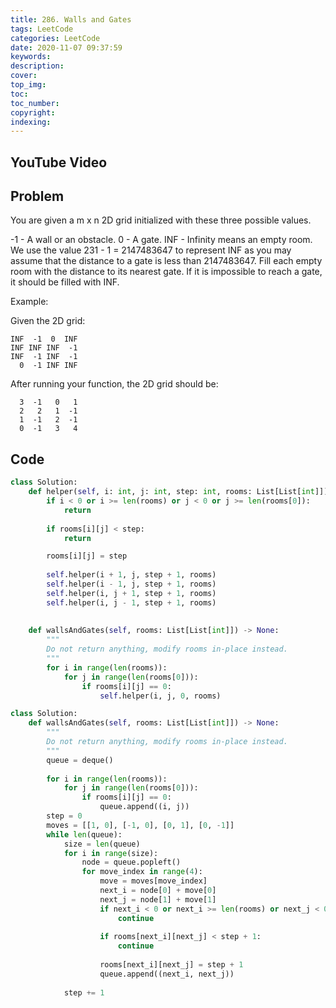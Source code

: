 ```yaml
---
title: 286. Walls and Gates
tags: LeetCode
categories: LeetCode
date: 2020-11-07 09:37:59
keywords:
description:
cover:
top_img:
toc:
toc_number:
copyright:
indexing:
---
```

## YouTube Video


## Problem
You are given a m x n 2D grid initialized with these three possible values.

-1 - A wall or an obstacle.
0 - A gate.
INF - Infinity means an empty room. We use the value 231 - 1 = 2147483647 to represent INF as you may assume that the distance to a gate is less than 2147483647.
Fill each empty room with the distance to its nearest gate. If it is impossible to reach a gate, it should be filled with INF.

Example: 

Given the 2D grid:
```
INF  -1  0  INF
INF INF INF  -1
INF  -1 INF  -1
  0  -1 INF INF
```
After running your function, the 2D grid should be:
```
  3  -1   0   1
  2   2   1  -1
  1  -1   2  -1
  0  -1   3   4
```
## Code

```python
class Solution:
    def helper(self, i: int, j: int, step: int, rooms: List[List[int]]) -> None:
        if i < 0 or i >= len(rooms) or j < 0 or j >= len(rooms[0]): 
            return
        
        if rooms[i][j] < step:
            return

        rooms[i][j] = step
        
        self.helper(i + 1, j, step + 1, rooms)
        self.helper(i - 1, j, step + 1, rooms)
        self.helper(i, j + 1, step + 1, rooms)
        self.helper(i, j - 1, step + 1, rooms)
        
    
    def wallsAndGates(self, rooms: List[List[int]]) -> None:
        """
        Do not return anything, modify rooms in-place instead.
        """
        for i in range(len(rooms)):
            for j in range(len(rooms[0])):
                if rooms[i][j] == 0:
                    self.helper(i, j, 0, rooms)
```


```python
class Solution:
    def wallsAndGates(self, rooms: List[List[int]]) -> None:
        """
        Do not return anything, modify rooms in-place instead.
        """
        queue = deque()
        
        for i in range(len(rooms)):
            for j in range(len(rooms[0])):
                if rooms[i][j] == 0:
                    queue.append((i, j))
        step = 0
        moves = [[1, 0], [-1, 0], [0, 1], [0, -1]]
        while len(queue):
            size = len(queue)
            for i in range(size):
                node = queue.popleft()
                for move_index in range(4):
                    move = moves[move_index]
                    next_i = node[0] + move[0]
                    next_j = node[1] + move[1]
                    if next_i < 0 or next_i >= len(rooms) or next_j < 0 or next_j >= len(rooms[0]): 
                        continue
                    
                    if rooms[next_i][next_j] < step + 1:
                        continue
                    
                    rooms[next_i][next_j] = step + 1
                    queue.append((next_i, next_j))
            
            step += 1
```